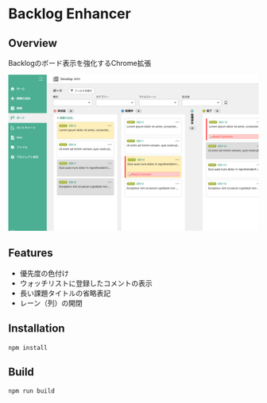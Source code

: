 # Backlog Enhancer

## Overview

Backlogのボード表示を強化するChrome拡張

![スクリーンショット](./screenshot.png)

## Features

- 優先度の色付け
- ウォッチリストに登録したコメントの表示
- 長い課題タイトルの省略表記
- レーン（列）の開閉

## Installation

```
npm install
```

## Build

```
npm run build
```